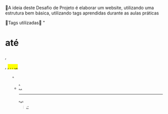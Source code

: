 📝A ideia deste Desafio de Projeto é elaborar um website, utilizando uma estrutura bem básica, utilizando tags aprendidas durante as aulas práticas

🔻Tags utilizadas🔻
"<h1> até <h6>, <p>, <mark>, <small>, <i>, <u>, <strong>, <ol>, <ul>, <li>, <a>, <hr>, <sub>, <sup>, <blockquote>;"
